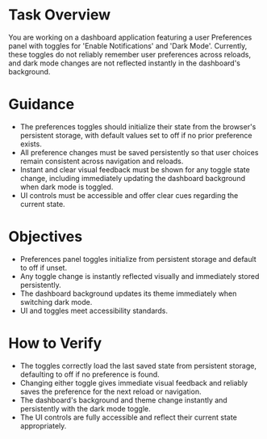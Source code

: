 # Task Overview
You are working on a dashboard application featuring a user Preferences panel with toggles for 'Enable Notifications' and 'Dark Mode'. Currently, these toggles do not reliably remember user preferences across reloads, and dark mode changes are not reflected instantly in the dashboard's background.

# Guidance
- The preferences toggles should initialize their state from the browser's persistent storage, with default values set to off if no prior preference exists.
- All preference changes must be saved persistently so that user choices remain consistent across navigation and reloads.
- Instant and clear visual feedback must be shown for any toggle state change, including immediately updating the dashboard background when dark mode is toggled.
- UI controls must be accessible and offer clear cues regarding the current state.

# Objectives
- Preferences panel toggles initialize from persistent storage and default to off if unset.
- Any toggle change is instantly reflected visually and immediately stored persistently.
- The dashboard background updates its theme immediately when switching dark mode.
- UI and toggles meet accessibility standards.

# How to Verify
- The toggles correctly load the last saved state from persistent storage, defaulting to off if no preference is found.
- Changing either toggle gives immediate visual feedback and reliably saves the preference for the next reload or navigation.
- The dashboard's background and theme change instantly and persistently with the dark mode toggle.
- The UI controls are fully accessible and reflect their current state appropriately.